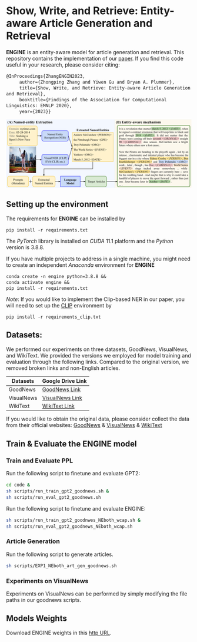 # Show, Write, and Retrieve: Entity-aware Article Generation and Retrieval



**ENGINE** is an entity-aware model for article generation and retrieval. This repository contains the implementation of our [paper](https://arxiv.org/pdf/2112.05917.pdf).
If you find this code useful in your research, please consider citing:

    @InProceedings{ZhangENGIN2023,
         author={Zhongping Zhang and Yiwen Gu and Bryan A. Plummer},
         title={Show, Write, and Retrieve: Entity-aware Article Generation and Retrieval},
         booktitle={Findings of the Association for Computational Linguistics: EMNLP 2020},
         year={2023}}

<img src="figure_example.png" alt="alt text" style="zoom:80%;" />

## Setting up the environment

The requirements for **ENGINE** can be installed by

```pip
pip install -r requirements.txt
```

The *PyTorch* library is installed on *CUDA* 11.1 platform and the *Python* version is 3.8.8.

If you have multiple projects to address in a single machine, you might need to create an independent *Anaconda* environment for **ENGINE** 

```pip
conda create -n engine python=3.8.8 &&
conda activate engine && 
pip install -r requirements.txt
```



*Note*: If you would like to implement the Clip-based NER in our paper, you will need to set up the [CLIP](https://github.com/openai/CLIP) environment by 

```pip
pip install -r requirements_clip.txt
```



## Datasets:
We performed our experiments on three datasets, GoodNews, VisualNews, and WikiText. We provided the versions we employed for model training and evaluation through the following links. Compared to the original version, we removed broken links and non-English articles.

| Datasets           | Google Drive Link                                                                                     |
|--------------------|-------------------------------------------------------------------------------------------------------|
| GoodNews           | [GoodNews Link](https://drive.google.com/drive/folders/1sh4m6psBkvDXZkqtPpPOPv2L4ANXO-dY?usp=sharing) |
| VisualNews         | [VisualNews Link](https://drive.google.com/drive/folders/1GTSphR4Xw1kmy8Do9S-oytQBvx-xv-En?usp=sharing)|
| WikiText           | [WikiText Link](https://drive.google.com/drive/folders/1l6eJRo0vh9ReVGedowXPCeIIG-KbAxXv?usp=sharing) |


If you would like to obtain the original data, please consider collect the data from their official websites:
[GoodNews](https://github.com/furkanbiten/GoodNews) & [VisualNews](https://github.com/FuxiaoLiu/VisualNews-Repository) & [WikiText](https://arxiv.org/abs/1609.07843)

## Train & Evaluate the ENGINE model
### Train and Evaluate PPL
Run the following script to finetune and evaluate GPT2:
```sh
cd code &
sh scripts/run_train_gpt2_goodnews.sh & 
sh scripts/run_eval_gpt2_goodnews.sh
```
Run the following script to finetune and evaluate ENGINE:
```sh
sh scripts/run_train_gpt2_goodnwes_NEboth_wcap.sh & 
sh scripts/run_eval_gpt2_goodnews_NEboth_wcap.sh
```

### Article Generation
Run the following script to generate articles.
```sh
sh scripts/EXP1_NEboth_art_gen_goodnews.sh
```

### Experiments on VisualNews
Experiments on VisualNews can be performed by simply modifying the file paths in our goodnews scripts.


## Models Weights
Download ENGINE weights in this [http URL](https://drive.google.com/drive/folders/1I_igVP0oxdo0gQlFEHAzznG2Ion3EIaa?usp=sharing).



